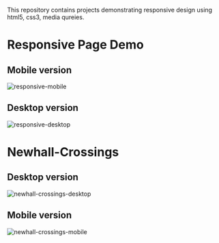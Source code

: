 This repository contains projects demonstrating responsive design using html5, css3, media qureies.


# Responsive Page Demo

## Mobile version

![responsive-mobile](https://user-images.githubusercontent.com/22108221/31213142-c39db868-a959-11e7-8ea1-4db8bac96098.png)

## Desktop version

![responsive-desktop](https://user-images.githubusercontent.com/22108221/31213143-c3a418c0-a959-11e7-9fa4-a112e99b516d.png)



# Newhall-Crossings

## Desktop version

![newhall-crossings-desktop](https://user-images.githubusercontent.com/22108221/31212886-22cb7336-a958-11e7-95fe-091baa1d5dc6.png)

## Mobile version

![newhall-crossings-mobile](https://user-images.githubusercontent.com/22108221/31212887-22cbe1ea-a958-11e7-81ba-9671f913b9b1.png)
